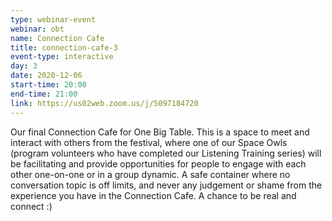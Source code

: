 ```yaml
---
type: webinar-event
webinar: obt
name: Connection Cafe
title: connection-cafe-3
event-type: interactive
day: 3
date: 2020-12-06
start-time: 20:00
end-time: 21:00
link: https://us02web.zoom.us/j/5097184720
---
```


Our final Connection Cafe for One Big Table. This is a space to meet and interact with others from the festival, where one of our Space Owls (program volunteers who have completed our Listening Training series) will be facilitating and provide opportunities for people to engage with each other one-on-one or in a group dynamic. A safe container where no conversation topic is off limits, and never any judgement or shame from the experience you have in the Connection Cafe. A chance to be real and connect :)
